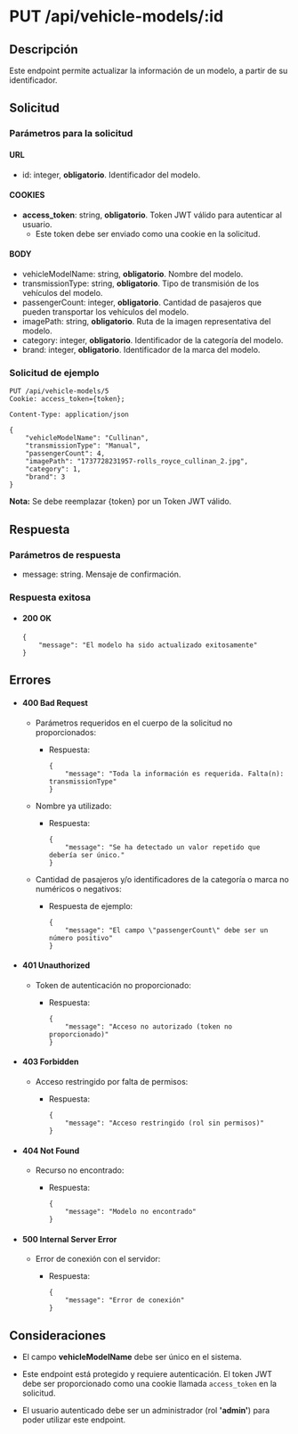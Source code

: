 # PUT /api/vehicle-models/:id

## Descripción

Este endpoint permite actualizar la información de un modelo, a partir de su identificador.

## Solicitud

### Parámetros para la solicitud

#### URL

- id: integer, **obligatorio**. Identificador del modelo.

#### COOKIES

- **access_token**: string, **obligatorio**. Token JWT válido para autenticar al usuario.
  - Este token debe ser enviado como una cookie en la solicitud.

#### BODY

- vehicleModelName: string, **obligatorio**. Nombre del modelo.
- transmissionType: string, **obligatorio**. Tipo de transmisión de los vehículos del modelo.
- passengerCount: integer, **obligatorio**. Cantidad de pasajeros que pueden transportar los vehículos del modelo.
- imagePath: string, **obligatorio**. Ruta de la imagen representativa del modelo.
- category: integer, **obligatorio**. Identificador de la categoría del modelo.
- brand: integer, **obligatorio**. Identificador de la marca del modelo.

### Solicitud de ejemplo

```
PUT /api/vehicle-models/5
Cookie: access_token={token};

Content-Type: application/json

{
    "vehicleModelName": "Cullinan",
    "transmissionType": "Manual",
    "passengerCount": 4,
    "imagePath": "1737728231957-rolls_royce_cullinan_2.jpg",
    "category": 1,
    "brand": 3
}
```

**Nota:** Se debe reemplazar {token} por un Token JWT válido.

## Respuesta

### Parámetros de respuesta

- message: string. Mensaje de confirmación.

### Respuesta exitosa

- #### 200 OK

  ```
  {
      "message": "El modelo ha sido actualizado exitosamente"
  }
  ```

## Errores

- #### 400 Bad Request

  - Parámetros requeridos en el cuerpo de la solicitud no proporcionados:

    - Respuesta:

      ```
      {
          "message": "Toda la información es requerida. Falta(n): transmissionType"
      }
      ```

  - Nombre ya utilizado:

    - Respuesta:

      ```
      {
          "message": "Se ha detectado un valor repetido que debería ser único."
      }
      ```

  - Cantidad de pasajeros y/o identificadores de la categoría o marca no numéricos o negativos:

    - Respuesta de ejemplo:

      ```
      {
          "message": "El campo \"passengerCount\" debe ser un número positivo"
      }
      ```

- #### 401 Unauthorized

  - Token de autenticación no proporcionado:

    - Respuesta:

      ```
      {
          "message": "Acceso no autorizado (token no proporcionado)"
      }
      ```

- #### 403 Forbidden

  - Acceso restringido por falta de permisos:

    - Respuesta:

      ```
      {
          "message": "Acceso restringido (rol sin permisos)"
      }
      ```

- #### 404 Not Found

  - Recurso no encontrado:

    - Respuesta:

      ```
      {
          "message": "Modelo no encontrado"
      }
      ```

- #### 500 Internal Server Error

  - Error de conexión con el servidor:

    - Respuesta:

      ```
      {
          "message": "Error de conexión"
      }
      ```

## Consideraciones

- El campo **vehicleModelName** debe ser único en el sistema.

- Este endpoint está protegido y requiere autenticación. El token JWT debe ser proporcionado como una cookie llamada `access_token` en la solicitud.

- El usuario autenticado debe ser un administrador (rol **'admin'**) para poder utilizar este endpoint.
